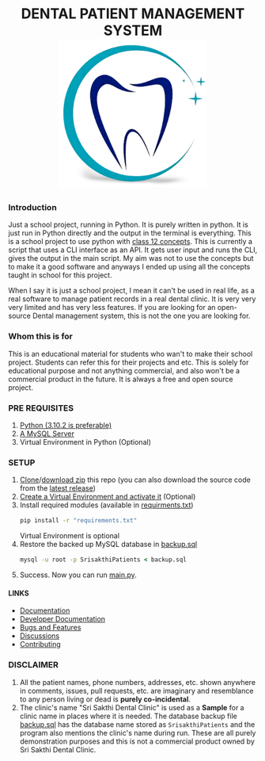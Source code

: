 <h1 align="center">
DENTAL PATIENT MANAGEMENT SYSTEM<br>
<img src="Assets/Teeth-logo.png" width="300">
</h1>

### Introduction
Just a school project, running in Python. It is purely written in python. 
It is just run in Python directly and the output in the terminal is everything.
This is a school project to use python with [class 12 concepts](https://csstudy.in/sumita-arora-python-class-12-pdf-cs-book/).
This is currently a script that uses a CLI interface as an API. It gets user
input and runs the CLI, gives the output in the main script. 
My aim was not to use the concepts but to make it a good software and anyways I 
ended up using all the concepts taught in school for this project.

When I say it is just a school project, I mean it can't be used in real life, as
a real software to manage patient records in a  real dental clinic. It is very very
very limited and has very less features. If you are looking for an open-source Dental
management system, this is not the one you are looking for.

### Whom this is for
This is an educational material for students who wan't to make their school project.
Students can refer this for their projects and etc. This is solely for educational
purpose and not anything commercial, and also won't be a commercial product in the 
future. It is always a free and open source project.

### PRE REQUISITES
1. [Python (3.10.2 is preferable)](https://realpython.com/installing-python/)
2. [A MySQL Server](https://www.mysql.com/)
3. Virtual Environment in Python (Optional)

### SETUP
1. [Clone](https://www.howtogeek.com/451360/how-to-clone-a-github-repository/)/[download zip](https://sites.northwestern.edu/researchcomputing/resources/downloading-from-github/) this repo (you can also download the source code from the [latest release](https://github.com/ShobanChiddarth/Dental-Patient-Management-System/releases/latest))
1. [Create a Virtual Environment and activate it](https://thepythonguru.com/python-virtualenv-guide/) (Optional)
1. Install required modules (available in [requirments.txt](/requirements.txt))
   ```cmd
   pip install -r "requirements.txt"
   ```
   Virtual Environment is optional
1. Restore the backed up MySQL database in [backup.sql](backup.sql)
   ```cmd
   mysql -u root -p SrisakthiPatients < backup.sql
   ```
1. Success. Now you can run [main.py](/src/main.py).

#### LINKS
- [Documentation](./docs/)
- [Developer Documentation](./docs/devdocs)
- [Bugs and Features](https://github.com/ShobanChiddarth/Dental-Patient-Management-System/issues)
- [Discussions](https://github.com/ShobanChiddarth/Dental-Patient-Management-System/discussions)
- [Contributing](.github/CONTRIBUTING.md)

### DISCLAIMER
1. All the patient names, phone numbers, addresses, etc. shown anywhere
in comments, issues, pull requests, etc. are imaginary and resemblance
to any person living or dead is **purely co-incidental**.
1. The clinic's name "Sri Sakthi Dental Clinic" is used as a **Sample** for
a clinic name in places where it is needed. The database backup file
[backup.sql](https://github.com/ShobanChiddarth/Dental-Patient-Management-System/blob/d985c7a09cd2a052a3d47ce70db3bea31c2e79fd/backup.sql#L22) <!-- Permalink is used in case the database is updated in the future, the line where the `CREATE DATABASE` statement would be present may not be the same -->
has the database name stored as `SrisakthiPatients` and the program also
mentions the clinic's name during run. These are all purely demonstration
purposes and this is not a commercial product owned by Sri Sakthi Dental Clinic.
